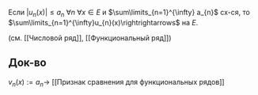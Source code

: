 Если $\lvert u_{n}(x) \rvert\leq a_{n}\ \forall n\ \forall x \in E$ и $\sum\limits_{n=1}^{\infty} a_{n}$ сх-ся, то $\sum\limits_{n=1}^{\infty}u_{n}(x)\rightrightarrows$ на $E$.

(см. [[Числовой ряд]], [[Функциональный ряд]])
## Док-во

$v_{n}(x):=a_{n}\to$ [[Признак сравнения для функциональных рядов]]
